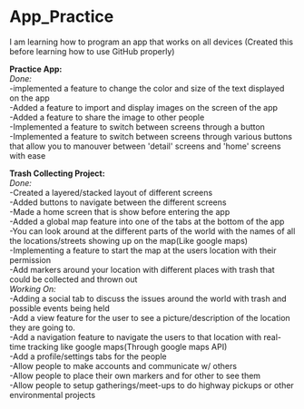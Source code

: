 # App_Practice
I am learning how to program an app that works on all devices
(Created this before learning how to use GitHub properly)

**Practice App:**<br/>
_Done:_<br/>
-implemented a feature to change the color and size of the text displayed on the app<br/>
-Added a feature to import and display images on the screen of the app<br/>
-Added a feature to share the image to other people<br/>
-Implemented a feature to switch between screens through a button<br/>
-Implemented a feature to switch between screens through various buttons that allow you to manouver between 'detail' screens and 'home' screens with ease<br/>


**Trash Collecting Project:**<br/>
_Done:_<br/>
-Created a layered/stacked layout of different screens <br/>
-Added buttons to navigate between the different screens<br/>
-Made a home screen that is show before entering the app<br/>
-Added a global map feature into one of the tabs at the bottom of the app<br/>
-You can look around at the different parts of the world with the names of all the locations/streets showing up on the map(Like google maps)<br/>
-Implementing a feature to start the map at the users location with their permission<br/>
-Add markers around your location with different places with trash that could be collected and thrown out<br/>
_Working On:_<br/>
-Adding a social tab to discuss the issues around the world with trash and possible events being held<br/>
-Add a view feature for the user to see a picture/description of the location they are going to.<br/>
-Add a navigation feature to navigate the users to that location with real-time tracking like google maps(Through google maps API)<br/>
-Add a profile/settings tabs for the people<br/>
-Allow people to make accounts and communicate w/ others<br/>
-Allow people to place their own markers and for other to see them<br/>
-Allow people to setup gatherings/meet-ups to do highway pickups or other environmental projects<br/>
